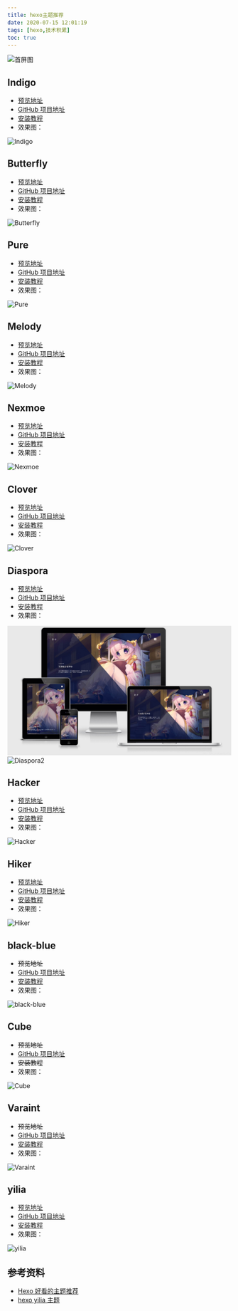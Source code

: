 ```yaml
---
title: hexo主题推荐
date: 2020-07-15 12:01:19
tags: [hexo,技术积累]
toc: true
---
```


![首屏图](https://s1.ax1x.com/2020/07/17/Us1tMT.jpg)

<!-- more -->

## Indigo

* [预览地址](https://www.imys.net/)
* [GitHub 项目地址](https://github.com/yscoder/hexo-theme-indigo)
* [安装教程](https://github.com/yscoder/hexo-theme-indigo/wiki)
* 效果图：

![Indigo](https://s1.ax1x.com/2020/07/17/UsR991.png)

## Butterfly

* [预览地址](https://jerryc.me/)
* [GitHub 项目地址](https://github.com/jerryc127/hexo-theme-butterfly)
* [安装教程](https://jerryc.me/posts/21cfbf15/)
* 效果图：

![Butterfly](https://s1.ax1x.com/2020/07/17/UsRMgP.png)

## Pure

* [预览地址](https://blog.cofess.com/)
* [GitHub 项目地址](https://github.com/cofess/hexo-theme-pure)
* [安装教程](https://blog.cofess.com/2017/11/01/hexo-blog-theme-pure-usage-description.html)
* 效果图：

![Pure](https://s1.ax1x.com/2020/07/17/UsR8Hg.png)

## Melody

* [预览地址](https://molunerfinn.com/)
* [GitHub 项目地址](https://github.com/Molunerfinn/hexo-theme-melody)
* [安装教程](https://github.com/Molunerfinn/hexo-theme-melody)
* 效果图：

![Melody](https://s1.ax1x.com/2020/07/17/UsRUCn.png)

## Nexmoe

* [预览地址](https://nexmoe.com/)
* [GitHub 项目地址](https://github.com/nexmoe/hexo-theme-nexmoe)
* [安装教程](https://nexmoe.com/hexo-theme-nexmoe.html)
* 效果图：

![Nexmoe](https://s1.ax1x.com/2020/07/17/UsRwvV.png)

## Clover

* [预览地址](https://esappear.github.io/clover/)
* [GitHub 项目地址](https://github.com/esappear/hexo-theme-clover)
* [安装教程](https://github.com/esappear/hexo-theme-clover)
* 效果图：

![Clover](https://s1.ax1x.com/2020/07/17/UsRDDU.png)

## Diaspora

* [预览地址](https://fech.in/)
* [GitHub 项目地址](https://github.com/Fechin/hexo-theme-diaspora)
* [安装教程](https://github.com/Fechin/hexo-theme-diaspora)
* 效果图：

![Diaspora1](hexo主题推荐/Diaspora1.jpg)
![Diaspora2](https://s1.ax1x.com/2020/07/17/UsRc59.png)

## Hacker

* [预览地址](https://blog.daraw.cn/)
* [GitHub 项目地址](https://github.com/CodeDaraW/Hacker)
* [安装教程](https://github.com/CodeDaraW/Hacker)
* 效果图：

![Hacker](https://s1.ax1x.com/2020/07/17/UsWnZF.jpg)

## Hiker

* [预览地址](https://itimetraveler.github.io/hexo-theme-hiker/)
* [GitHub 项目地址](https://github.com/iTimeTraveler/hexo-theme-hiker)
* [安装教程](https://github.com/iTimeTraveler/hexo-theme-hiker/blob/master/README.cn.md)
* 效果图：

![Hiker](https://s1.ax1x.com/2020/07/17/UsR4KK.png)

## black-blue

* ~~预览地址~~
* [GitHub 项目地址](https://github.com/maochunguang/black-blue)
* [安装教程](https://github.com/maochunguang/black-blue)
* 效果图：

![black-blue](https://s1.ax1x.com/2020/07/17/UsW1R1.png)

## Cube

* ~~预览地址~~
* [GitHub 项目地址](https://github.com/ZEROKISEKI/hexo-theme-cube)
* ~~安装教程~~
* 效果图：

![Cube](https://s1.ax1x.com/2020/07/17/UsW3xx.png)

## Varaint

* ~~预览地址~~
* [GitHub 项目地址](https://github.com/justpsvm/hexo-theme-varaint)
* [安装教程](https://github.com/justpsvm/hexo-theme-varaint)
* 效果图：

![Varaint](https://s1.ax1x.com/2020/07/17/UsWNZD.png)

## yilia

* [预览地址](http://litten.me/)
* [GitHub 项目地址](https://github.com/litten/hexo-theme-yilia)
* [安装教程](https://github.com/litten/hexo-theme-yilia)
* 效果图：

![yilia](https://s1.ax1x.com/2020/07/17/UsW0JA.png)

## 参考资料

* [Hexo 好看的主题推荐](https://blog.csdn.net/zgd826237710/article/details/99671027)
* [hexo yilia 主题](https://davidham3.github.io/blog/2018/07/13/hexo-yilia-%E4%B8%BB%E9%A2%98/)
